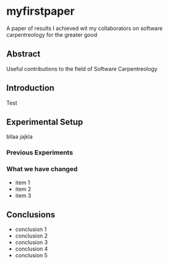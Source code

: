 # myfirstpaper
A paper of results I achieved wit my collaborators on software carpentreology for the greater good

## Abstract
Useful contributions to the field of Software Carpentreology
## Introduction
Test
## Experimental Setup
bllaa
jajkla
### Previous Experiments
### What we have changed
- item 1
- item 2
- item 3

## Conclusions
- conclusion 1
- conclusion 2
- conclusion 3
- conclusion 4
- conclusion 5
